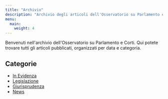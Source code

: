 ```yaml
---
title: "Archivio"
description: "Archivio degli articoli dell'Osservatorio su Parlamento e Corti"
menu:
  main:
    weight: 4
---
```


Benvenuti nell'archivio dell'Osservatorio su Parlamento e Corti. Qui potete trovare tutti gli articoli pubblicati, organizzati per data e categoria.

## Categorie
  
- [In Evidenza](/in-evidenza/) 
- [Legislazione](/legislazione/)
- [Giurisprudenza](/giurisprudenza/)
- [News](/news/) 